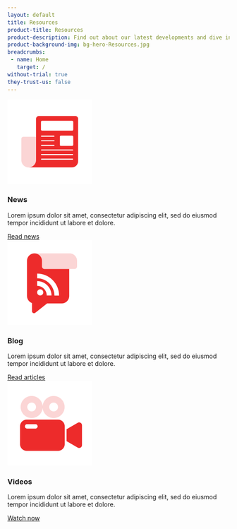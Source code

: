 ```yaml
---
layout: default
title: Resources
product-title: Resources
product-description: Find out about our latest developments and dive into our products, services and solutions.
product-background-img: bg-hero-Resources.jpg
breadcrumbs:
 - name: Home
   target: /
without-trial: true
they-trust-us: false
---
```


<div class="container-fluid">
    <div class="container section text-center">
        <div id="products" class="anchor-position"></div>
        <div class="row row-col-feature row-col-feature-logo">
            <div class="col-lg-4">
                <div class="shadow">
                    <img src="/assets/img/icon-news.svg">
                    <h3>News</h3>
                    <p>Lorem ipsum dolor sit amet, consectetur adipiscing elit, sed do eiusmod tempor incididunt ut labore et dolore.</p><a class="btn btn-light" role="button" href="/news" target="_blank">Read news</a>
                </div>
            </div>
            <div class="col-lg-4">
                <div class="shadow">
                    <img src="/assets/img/icon-blog.svg">
                    <h3>Blog</h3>
                    <p>Lorem ipsum dolor sit amet, consectetur adipiscing elit, sed do eiusmod tempor incididunt ut labore et dolore.</p><a class="btn btn-light" role="button" href="/blog" target="_blank">Read articles</a>
                </div>
            </div>
            <div class="col-lg-4">
                <div class="shadow">
                    <img src="/assets/img/icon-video.svg">
                    <h3>Videos</h3>
                    <p>Lorem ipsum dolor sit amet, consectetur adipiscing elit, sed do eiusmod tempor incididunt ut labore et dolore.</p><a class="btn btn-light" role="button" href="/videos" target="_blank">Watch now</a>
                </div>
            </div>
        </div>
        <!-- <div class="row row-col-feature row-col-feature-logo">
            <div class="col-lg-4">
                <div class="shadow"><img src="/assets/img/icon-Webinar.svg">
                    <h3>Webinar</h3>
                    <p>Lorem ipsum dolor sit amet, consectetur adipiscing elit, sed do eiusmod tempor incididunt ut labore et dolore.</p><a class="btn btn-light" role="button" href="https://nuvla.io/">Watch now</a>
                </div>
            </div>
            <div class="col-lg-4">
                <div class="shadow"><img src="/assets/img/icon-knowledge.svg">
                    <h3>Edge Knowledge Base</h3>
                    <p>Lorem ipsum dolor sit amet, consectetur adipiscing elit, sed do eiusmod tempor incididunt ut labore et dolore.</p><a class="btn btn-light" role="button" href="https://nuvla.io/">Read articles</a>
                </div>
            </div>
            <div class="col-lg-4">
                <div class="shadow"><img src="/assets/img/icon-documents.svg">
                    <h3>White papers</h3>
                    <p>Lorem ipsum dolor sit amet, consectetur adipiscing elit, sed do eiusmod tempor incididunt ut labore et dolore.</p><a class="btn btn-light" role="button" href="https://nuvla.io/">Learn more</a>
                </div>
            </div>
        </div> -->
    </div>
</div>
